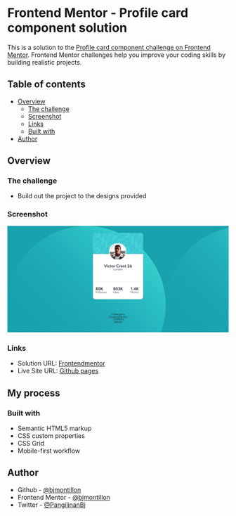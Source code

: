 # Frontend Mentor - Profile card component solution

This is a solution to the [Profile card component challenge on Frontend Mentor](https://www.frontendmentor.io/challenges/profile-card-component-cfArpWshJ). Frontend Mentor challenges help you improve your coding skills by building realistic projects. 

## Table of contents

- [Overview](#overview)
  - [The challenge](#the-challenge)
  - [Screenshot](#screenshot)
  - [Links](#links)
  - [Built with](#built-with)
- [Author](#author)




## Overview

### The challenge

- Build out the project to the designs provided

### Screenshot

![](./preview.jpg)

### Links

- Solution URL: [Frontendmentor](https://www.frontendmentor.io/challenges/profile-card-component-cfArpWshJ/hub/cssgrid-html-BckPvbYme)
- Live Site URL: [Github pages](https://bjmontillon.github.io/Profile-card/)

## My process

### Built with

- Semantic HTML5 markup
- CSS custom properties
- CSS Grid
- Mobile-first workflow

## Author

- Github - [@bjmontillon](https://github.com/bjmontillon)
- Frontend Mentor - [@bjmontillon](https://www.frontendmentor.io/profile/bjmontillon)
- Twitter - [@PangilinanBj](https://www.twitter.com/pangilinanbj)